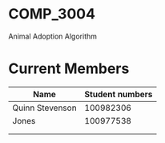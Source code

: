 # COMP_3004
Animal Adoption Algorithm

# Current Members
| Name                    | Student numbers          |
|-------------------------|--------------------------|
| Quinn Stevenson         | 100982306                |
| Jones			              | 100977538                |
|                         |                          |
|                         |                          |
